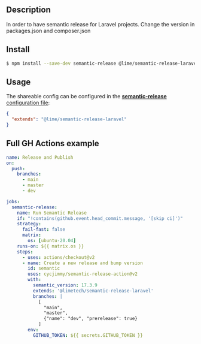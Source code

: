 ## Description
In order to have semantic release for Laravel projects.
Change the version in packages.json and composer.json

## Install

```bash
$ npm install --save-dev semantic-release @lime/semantic-release-laravel
```

## Usage

The shareable config can be configured in the [**semantic-release** configuration file](https://github.com/semantic-release/semantic-release/blob/master/docs/usage/configuration.md#configuration):

```json
{
  "extends": "@lime/semantic-release-laravel"
}
```


## Full GH Actions example

```yml
name: Release and Publish
on:
  push:
    branches:
      - main
      - master
      - dev

jobs:
  semantic-release:
    name: Run Semantic Release
    if: "!contains(github.event.head_commit.message, '[skip ci]')"
    strategy:
      fail-fast: false
      matrix:
        os: [ubuntu-20.04]
    runs-on: ${{ matrix.os }}
    steps:
      - uses: actions/checkout@v2
      - name: Create a new release and bump version
        id: semantic
        uses: cycjimmy/semantic-release-action@v2
        with:
          semantic_version: 17.3.9
          extends: '@limetech/semantic-release-laravel'
          branches: |
            [
              "main",
              "master",
              {"name": "dev", "prerelease": true}
            ]
        env:
          GITHUB_TOKEN: ${{ secrets.GITHUB_TOKEN }}

```
